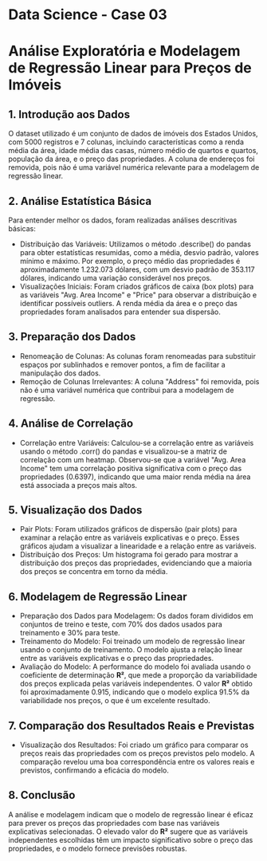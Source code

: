 # Data Science - Case 03

# Análise Exploratória e Modelagem de Regressão Linear para Preços de Imóveis
## 1. Introdução aos Dados
O dataset utilizado é um conjunto de dados de imóveis dos Estados Unidos, com 5000 registros e 7 colunas, incluindo características como a renda média da área, idade média das casas, número médio de quartos e quartos, população da área, e o preço das propriedades. A coluna de endereços foi removida, pois não é uma variável numérica relevante para a modelagem de regressão linear.

## 2. Análise Estatística Básica
Para entender melhor os dados, foram realizadas análises descritivas básicas:
- Distribuição das Variáveis: Utilizamos o método .describe() do pandas para obter estatísticas resumidas, como a média, desvio padrão, valores mínimo e máximo. Por exemplo, o preço médio das propriedades é aproximadamente 1.232.073 dólares, com um desvio padrão de 353.117 dólares, indicando uma variação considerável nos preços.
- Visualizações Iniciais: Foram criados gráficos de caixa (box plots) para as variáveis "Avg. Area Income" e "Price" para observar a distribuição e identificar possíveis outliers. A renda média da área e o preço das propriedades foram analisados para entender sua dispersão.

## 3. Preparação dos Dados
- Renomeação de Colunas: As colunas foram renomeadas para substituir espaços por sublinhados e remover pontos, a fim de facilitar a manipulação dos dados.
- Remoção de Colunas Irrelevantes: A coluna "Address" foi removida, pois não é uma variável numérica que contribui para a modelagem de regressão.

## 4. Análise de Correlação
- Correlação entre Variáveis: Calculou-se a correlação entre as variáveis usando o método .corr() do pandas e visualizou-se a matriz de correlação com um heatmap. Observou-se que a variável "Avg. Area Income" tem uma correlação positiva significativa com o preço das propriedades (0.6397), indicando que uma maior renda média na área está associada a preços mais altos.

## 5. Visualização dos Dados
- Pair Plots: Foram utilizados gráficos de dispersão (pair plots) para examinar a relação entre as variáveis explicativas e o preço. Esses gráficos ajudam a visualizar a linearidade e a relação entre as variáveis.
- Distribuição dos Preços: Um histograma foi gerado para mostrar a distribuição dos preços das propriedades, evidenciando que a maioria dos preços se concentra em torno da média.

## 6. Modelagem de Regressão Linear
- Preparação dos Dados para Modelagem: Os dados foram divididos em conjuntos de treino e teste, com 70% dos dados usados para treinamento e 30% para teste.
- Treinamento do Modelo: Foi treinado um modelo de regressão linear usando o conjunto de treinamento. O modelo ajusta a relação linear entre as variáveis explicativas e o preço das propriedades.
- Avaliação do Modelo: A performance do modelo foi avaliada usando o coeficiente de determinação **R²**, que mede a proporção da variabilidade dos preços explicada pelas variáveis independentes. O valor **R²** obtido foi aproximadamente 0.915, indicando que o modelo explica 91.5% da variabilidade nos preços, o que é um excelente resultado.

## 7. Comparação dos Resultados Reais e Previstas
- Visualização dos Resultados: Foi criado um gráfico para comparar os preços reais das propriedades com os preços previstos pelo modelo. A comparação revelou uma boa correspondência entre os valores reais e previstos, confirmando a eficácia do modelo.

## 8. Conclusão
A análise e modelagem indicam que o modelo de regressão linear é eficaz para prever os preços das propriedades com base nas variáveis explicativas selecionadas. O elevado valor do **R²** sugere que as variáveis independentes escolhidas têm um impacto significativo sobre o preço das propriedades, e o modelo fornece previsões robustas.
